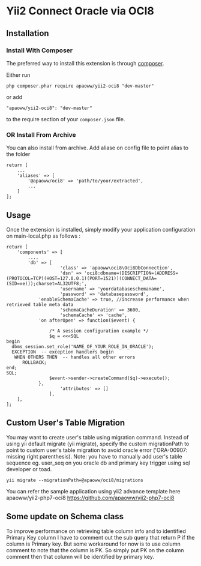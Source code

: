 Yii2 Connect Oracle via OCI8
============================

Installation
------------

### Install With Composer

The preferred way to install this extension is through [composer](http://getcomposer.org/download/).

Either run

```
php composer.phar require apaoww/yii2-oci8 "dev-master"
```

or add

```
"apaoww/yii2-oci8": "dev-master"
```

to the require section of your `composer.json` file.

### OR Install From Archive
You can also install from archive. Add aliase on config file to point alias to the folder
```
return [
    ...
    'aliases' => [
        '@apaoww/oci8' => 'path/to/your/extracted',
        ...
    ]
];
```

Usage
-----

Once the extension is installed, simply modify your application configuration on main-local.php as follows :

```
return [	
	'components' => [
		....
		'db' => [
                    'class' => 'apaoww\oci8\Oci8DbConnection',
                    'dsn' => 'oci8:dbname=(DESCRIPTION=(ADDRESS=(PROTOCOL=TCP)(HOST=127.0.0.1)(PORT=1521))(CONNECT_DATA=(SID=xe)));charset=AL32UTF8;',
                    'username' => 'yourdatabaseschemaname',
                    'password' => 'databasepassword',
		    'enableSchemaCache' => true, //increase performance when retrieved table meta data
            	    'schemaCacheDuration' => 3600,
            	    'schemaCache' => 'cache',
		    'on afterOpen' => function($event) {

                /* A session configuration example */
                $q = <<<SQL
begin
  dbms_session.set_role('NAME_OF_YOUR_ROLE_IN_ORACLE');
  EXCEPTION  -- exception handlers begin
   WHEN OTHERS THEN  -- handles all other errors
      ROLLBACK;
end;
SQL;
                $event->sender->createCommand($q)->execute();
            },
                    'attributes' => []
                ],
	],
];
```
Custom User's Table Migration
-----------------------------

You may want to create user's table using migration command. Instead of using yii default migrate (yii migrate), specify the custom migrationPath to point to custom user's table migration to avoid oracle error ('ORA-00907: missing right parenthesis). 
Note: you have to manually add user's table sequence eg. user_seq on you oracle db  and primary key trigger using sql developer or toad.

```
yii migrate --migrationPath=@apaoww/oci8/migrations
```
You can refer the sample application using yii2 advance template here apaoww/yii2-php7-oci8 https://github.com/apaoww/yii2-php7-oci8

Some update on Schema class
---------------------------

To improve performance on retrieving table column info and to identified Primary Key column
I have to comment out the sub query that return P if the column is Primary key. But some workaround
for now is to use column comment to note that the column is PK. So simply put PK on the column comment
then that column will be identified by primary key.
